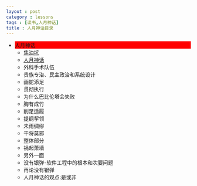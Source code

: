 ```yaml
---
layout : post
category : lessons
tags : [读书,人月神话]
title : 人月神话目录
---
```


<div><ul>
	<li><div  style="background-color:#ff0000;">人月神话</div>
		<ul>
	<li><div><a href="./lessons/2013/1/30/man-month-read01/">焦油坑</a> </li>
	<li><div><a href="人月神话分支.mm">人月神话</a> <a href="人月神话分支.mm"></a></div></li>
	<li><div>外科手术队伍</div></li>
	<li><div>贵族专治、民主政治和系统设计</div></li>
	<li><div>画蛇添足</div></li>
	<li><div>贯彻执行</div></li>
	<li><div>为什么巴比伦塔会失败</div></li>
	<li><div>胸有成竹</div></li>
	<li><div>削足适履</div></li>
	<li><div>提纲挈领</div></li>
	<li><div>未雨绸缪</div></li>
	<li><div>干将莫邪</div></li>
	<li><div>整体部分</div></li>
	<li><div>祸起萧墙</div></li>
	<li><div>另外一面</div></li>
	<li><div>没有银弹-软件工程中的根本和次要问题</div></li>
	<li><div>再论没有银弹</div></li>
	<li><div>人月神话的观点:是或非</div></li></ul></li></ul></div>